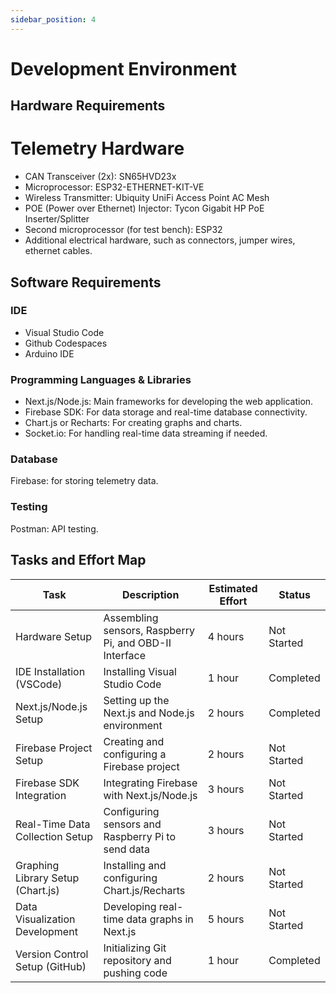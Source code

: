 ```yaml
---
sidebar_position: 4
---
```


# Development Environment  

## Hardware Requirements  
# Telemetry Hardware  
- CAN Transceiver (2x): SN65HVD23x    
- Microprocessor: ESP32-ETHERNET-KIT-VE   
- Wireless Transmitter: Ubiquity UniFi Access Point AC Mesh   
- POE (Power over Ethernet) Injector: Tycon Gigabit HP PoE Inserter/Splitter   
- Second microprocessor (for test bench): ESP32   
- Additional electrical hardware, such as connectors, jumper wires, ethernet cables. 
  
## Software Requirements  
### IDE     
- Visual Studio Code  
- Github Codespaces  
- Arduino IDE    
### Programming Languages & Libraries    
- Next.js/Node.js:      Main frameworks for developing the web application.  
- Firebase SDK:         For data storage and real-time database connectivity.  
- Chart.js or Recharts: For creating graphs and charts.  
- Socket.io:            For handling real-time data streaming if needed.
### Database
Firebase: for storing telemetry data. 
### Testing    
Postman: API testing.    

## Tasks and Effort Map

| **Task**                                 | **Description**                                          | **Estimated Effort** | **Status**    |
|------------------------------------------|--------------------------------------------------------|----------------------|---------------|
| Hardware Setup                           | Assembling sensors, Raspberry Pi, and OBD-II Interface  | 4 hours              | Not Started   |
| IDE Installation (VSCode)                | Installing Visual Studio Code                           | 1 hour               | Completed     |
| Next.js/Node.js Setup                    | Setting up the Next.js and Node.js environment          | 2 hours              | Completed     |
| Firebase Project Setup                   | Creating and configuring a Firebase project             | 2 hours              | Not Started   |
| Firebase SDK Integration                 | Integrating Firebase with Next.js/Node.js               | 3 hours              | Not Started   |
| Real-Time Data Collection Setup          | Configuring sensors and Raspberry Pi to send data       | 3 hours              | Not Started   |
| Graphing Library Setup (Chart.js)        | Installing and configuring Chart.js/Recharts            | 2 hours              | Not Started   |
| Data Visualization Development           | Developing real-time data graphs in Next.js             | 5 hours              | Not Started   |
| Version Control Setup (GitHub)           | Initializing Git repository and pushing code            | 1 hour               | Completed     |

